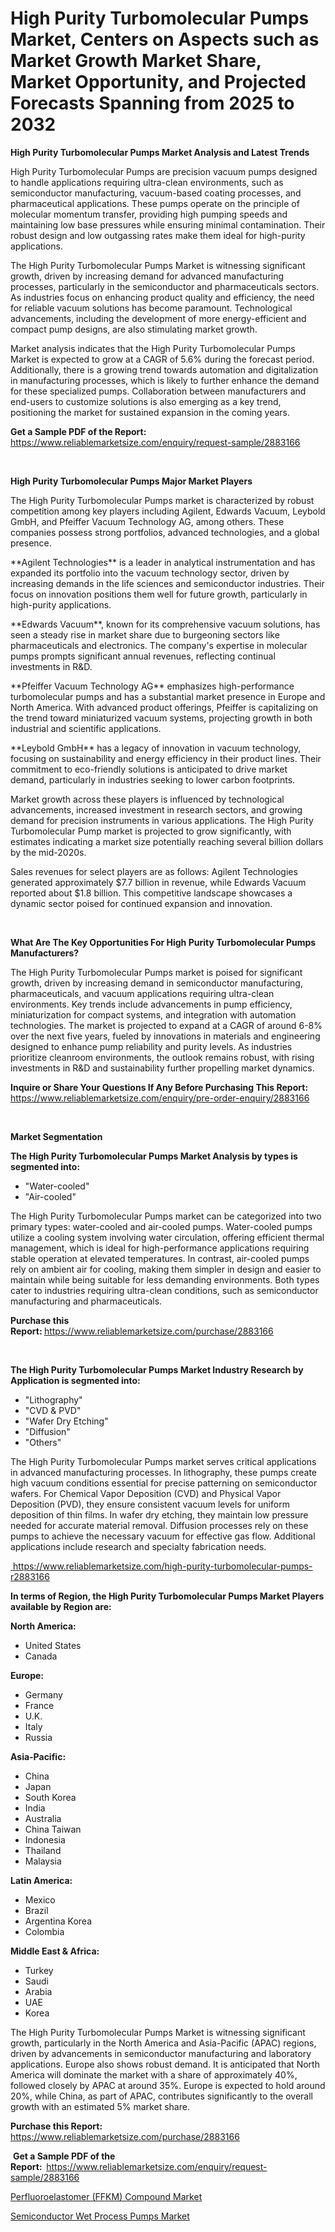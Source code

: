 <p><h1>High Purity Turbomolecular Pumps Market, Centers on Aspects such as Market Growth Market Share, Market Opportunity, and Projected Forecasts Spanning from 2025 to 2032</h1></p><p><strong>High Purity Turbomolecular Pumps Market Analysis and Latest Trends</strong></p>
<p><p>High Purity Turbomolecular Pumps are precision vacuum pumps designed to handle applications requiring ultra-clean environments, such as semiconductor manufacturing, vacuum-based coating processes, and pharmaceutical applications. These pumps operate on the principle of molecular momentum transfer, providing high pumping speeds and maintaining low base pressures while ensuring minimal contamination. Their robust design and low outgassing rates make them ideal for high-purity applications.</p><p>The High Purity Turbomolecular Pumps Market is witnessing significant growth, driven by increasing demand for advanced manufacturing processes, particularly in the semiconductor and pharmaceuticals sectors. As industries focus on enhancing product quality and efficiency, the need for reliable vacuum solutions has become paramount. Technological advancements, including the development of more energy-efficient and compact pump designs, are also stimulating market growth.</p><p>Market analysis indicates that the High Purity Turbomolecular Pumps Market is expected to grow at a CAGR of 5.6% during the forecast period. Additionally, there is a growing trend towards automation and digitalization in manufacturing processes, which is likely to further enhance the demand for these specialized pumps. Collaboration between manufacturers and end-users to customize solutions is also emerging as a key trend, positioning the market for sustained expansion in the coming years.</p></p>
<p><strong>Get a Sample PDF of the Report:&nbsp;</strong> <a href="https://www.reliablemarketsize.com/enquiry/request-sample/2883166?utm_campaign=2005&utm_medium=2&utm_source=Github&utm_content=ia&utm_term=13032025&utm_id=high-purity-turbomolecular-pumps">https://www.reliablemarketsize.com/enquiry/request-sample/2883166</a></p>
<p>&nbsp;</p>
<p><strong>High Purity Turbomolecular Pumps Major Market Players</strong></p>
<p><p>The High Purity Turbomolecular Pumps market is characterized by robust competition among key players including Agilent, Edwards Vacuum, Leybold GmbH, and Pfeiffer Vacuum Technology AG, among others. These companies possess strong portfolios, advanced technologies, and a global presence.</p><p>**Agilent Technologies** is a leader in analytical instrumentation and has expanded its portfolio into the vacuum technology sector, driven by increasing demands in the life sciences and semiconductor industries. Their focus on innovation positions them well for future growth, particularly in high-purity applications.</p><p>**Edwards Vacuum**, known for its comprehensive vacuum solutions, has seen a steady rise in market share due to burgeoning sectors like pharmaceuticals and electronics. The company's expertise in molecular pumps prompts significant annual revenues, reflecting continual investments in R&D.</p><p>**Pfeiffer Vacuum Technology AG** emphasizes high-performance turbomolecular pumps and has a substantial market presence in Europe and North America. With advanced product offerings, Pfeiffer is capitalizing on the trend toward miniaturized vacuum systems, projecting growth in both industrial and scientific applications.</p><p>**Leybold GmbH** has a legacy of innovation in vacuum technology, focusing on sustainability and energy efficiency in their product lines. Their commitment to eco-friendly solutions is anticipated to drive market demand, particularly in industries seeking to lower carbon footprints.</p><p>Market growth across these players is influenced by technological advancements, increased investment in research sectors, and growing demand for precision instruments in various applications. The High Purity Turbomolecular Pump market is projected to grow significantly, with estimates indicating a market size potentially reaching several billion dollars by the mid-2020s.</p><p>Sales revenues for select players are as follows: Agilent Technologies generated approximately $7.7 billion in revenue, while Edwards Vacuum reported about $1.8 billion. This competitive landscape showcases a dynamic sector poised for continued expansion and innovation.</p></p>
<p>&nbsp;</p>
<p><strong>What Are The Key Opportunities For High Purity Turbomolecular Pumps Manufacturers?</strong></p>
<p><p>The High Purity Turbomolecular Pumps market is poised for significant growth, driven by increasing demand in semiconductor manufacturing, pharmaceuticals, and vacuum applications requiring ultra-clean environments. Key trends include advancements in pump efficiency, miniaturization for compact systems, and integration with automation technologies. The market is projected to expand at a CAGR of around 6-8% over the next five years, fueled by innovations in materials and engineering designed to enhance pump reliability and purity levels. As industries prioritize cleanroom environments, the outlook remains robust, with rising investments in R&D and sustainability further propelling market dynamics.</p></p>
<p><strong>Inquire or Share Your Questions If Any Before Purchasing This Report:</strong> <a href="https://www.reliablemarketsize.com/enquiry/pre-order-enquiry/2883166?utm_campaign=2005&utm_medium=2&utm_source=Github&utm_content=ia&utm_term=13032025&utm_id=high-purity-turbomolecular-pumps">https://www.reliablemarketsize.com/enquiry/pre-order-enquiry/2883166</a></p>
<p>&nbsp;</p>
<p><strong>Market Segmentation</strong></p>
<p><strong>The High Purity Turbomolecular Pumps Market Analysis by types is segmented into:</strong></p>
<p><ul><li>"Water-cooled"</li><li>"Air-cooled"</li></ul></p>
<p><p>The High Purity Turbomolecular Pumps market can be categorized into two primary types: water-cooled and air-cooled pumps. Water-cooled pumps utilize a cooling system involving water circulation, offering efficient thermal management, which is ideal for high-performance applications requiring stable operation at elevated temperatures. In contrast, air-cooled pumps rely on ambient air for cooling, making them simpler in design and easier to maintain while being suitable for less demanding environments. Both types cater to industries requiring ultra-clean conditions, such as semiconductor manufacturing and pharmaceuticals.</p></p>
<p><strong>Purchase this Report:&nbsp;</strong><a href="https://www.reliablemarketsize.com/purchase/2883166?utm_campaign=2005&utm_medium=2&utm_source=Github&utm_content=ia&utm_term=13032025&utm_id=high-purity-turbomolecular-pumps">https://www.reliablemarketsize.com/purchase/2883166</a></p>
<p>&nbsp;</p>
<p><strong>The High Purity Turbomolecular Pumps Market Industry Research by Application is segmented into:</strong></p>
<p><ul><li>"Lithography"</li><li>"CVD & PVD"</li><li>"Wafer Dry Etching"</li><li>"Diffusion"</li><li>"Others"</li></ul></p>
<p><p>The High Purity Turbomolecular Pumps market serves critical applications in advanced manufacturing processes. In lithography, these pumps create high vacuum conditions essential for precise patterning on semiconductor wafers. For Chemical Vapor Deposition (CVD) and Physical Vapor Deposition (PVD), they ensure consistent vacuum levels for uniform deposition of thin films. In wafer dry etching, they maintain low pressure needed for accurate material removal. Diffusion processes rely on these pumps to achieve the necessary vacuum for effective gas flow. Additional applications include research and specialty fabrication needs.</p></p>
<p><a href="https://www.reliablemarketsize.com/high-purity-turbomolecular-pumps-r2883166?utm_campaign=2005&utm_medium=2&utm_source=Github&utm_content=ia&utm_term=13032025&utm_id=high-purity-turbomolecular-pumps">&nbsp;https://www.reliablemarketsize.com/high-purity-turbomolecular-pumps-r2883166</a></p>
<p><strong>In terms of Region, the High Purity Turbomolecular Pumps Market Players available by Region are:</strong></p>
<p>
    <p> <strong> North America: </strong>
        <ul>
            <li>United States</li>
            <li>Canada</li>
        </ul>
        </p> 
    <p> <strong> Europe: </strong>
        <ul>
            <li>Germany</li>
            <li>France</li>
            <li>U.K.</li>
            <li>Italy</li>
            <li>Russia</li>
        </ul>
        </p> 
    <p> <strong> Asia-Pacific: </strong>
        <ul>
            <li>China</li>
            <li>Japan</li>
            <li>South Korea</li>
            <li>India</li>
            <li>Australia</li>
            <li>China Taiwan</li>
            <li>Indonesia</li>
            <li>Thailand</li>
            <li>Malaysia</li>
        </ul>
        </p> 
    <p> <strong> Latin America: </strong>
        <ul>
            <li>Mexico</li>
            <li>Brazil</li>
            <li>Argentina Korea</li>
            <li>Colombia</li>
        </ul>
        </p> 
    <p> <strong> Middle East & Africa: </strong>
        <ul>
            <li>Turkey</li>
            <li>Saudi</li>
            <li>Arabia</li>
            <li>UAE</li>
            <li>Korea</li>
        </ul>
    </p>
    </p>
<p><p>The High Purity Turbomolecular Pumps Market is witnessing significant growth, particularly in the North America and Asia-Pacific (APAC) regions, driven by advancements in semiconductor manufacturing and laboratory applications. Europe also shows robust demand. It is anticipated that North America will dominate the market with a share of approximately 40%, followed closely by APAC at around 35%. Europe is expected to hold around 20%, while China, as part of APAC, contributes significantly to the overall growth with an estimated 5% market share.</p></p>
<p><strong>Purchase this Report: </strong><a href="https://www.reliablemarketsize.com/purchase/2883166?utm_campaign=2005&utm_medium=2&utm_source=Github&utm_content=ia&utm_term=13032025&utm_id=high-purity-turbomolecular-pumps">https://www.reliablemarketsize.com/purchase/2883166</a></p>
<p>&nbsp;<strong>Get a Sample PDF of the Report:&nbsp;&nbsp;</strong><a href="https://www.reliablemarketsize.com/enquiry/request-sample/2883166?utm_campaign=2005&utm_medium=2&utm_source=Github&utm_content=ia&utm_term=13032025&utm_id=high-purity-turbomolecular-pumps">https://www.reliablemarketsize.com/enquiry/request-sample/2883166</a></p>
<p><strong></strong></p>
<p><p><a href="https://github.com/lylyparadise/Market-Research-Report-List-6/blob/main/perfluoroelastomer-ffkm-compound-market.md?utm_campaign=2005&utm_medium=2&utm_source=Github&utm_content=ia&utm_term=13032025&utm_id=high-purity-turbomolecular-pumps">Perfluoroelastomer (FFKM) Compound Market</a></p><p><a href="https://github.com/eskelimaksic/Market-Research-Report-List-1/blob/main/semiconductor-wet-process-pumps-market.md?utm_campaign=2005&utm_medium=2&utm_source=Github&utm_content=ia&utm_term=13032025&utm_id=high-purity-turbomolecular-pumps">Semiconductor Wet Process Pumps Market</a></p></p>